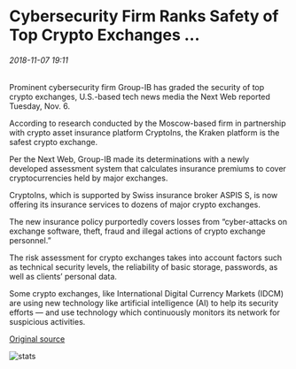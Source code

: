 # Cybersecurity Firm Ranks Safety of Top Crypto Exchanges ...

###### 2018-11-07 19:11

Prominent cybersecurity firm Group-IB has graded the security of top crypto exchanges, U.S.-based tech news media the Next Web reported Tuesday, Nov. 6.

According to research conducted by the Moscow-based firm in partnership with crypto asset insurance platform CryptoIns, the Kraken platform is the safest crypto exchange.

Per the Next Web, Group-IB made its determinations with a newly developed assessment system that calculates insurance premiums to cover cryptocurrencies held by major exchanges.

CryptoIns, which is supported by Swiss insurance broker ASPIS S, is now offering its insurance services to dozens of major crypto exchanges.

The new insurance policy purportedly covers losses from “cyber-attacks on exchange software, theft, fraud and illegal actions of crypto exchange personnel.”

The risk assessment for crypto exchanges takes into account factors such as technical security levels, the reliability of basic storage, passwords, as well as clients’ personal data.

Some crypto exchanges, like International Digital Currency Markets (IDCM) are using new technology like artificial intelligence (AI) to help its security efforts — and use technology which continuously monitors its network for suspicious activities.

[Original source](https://cointelegraph.com/news/cybersecurity-firm-ranks-safety-of-top-crypto-exchanges)

![stats](https://c.statcounter.com/11760860/0/a89fa40b/1/ "stats")